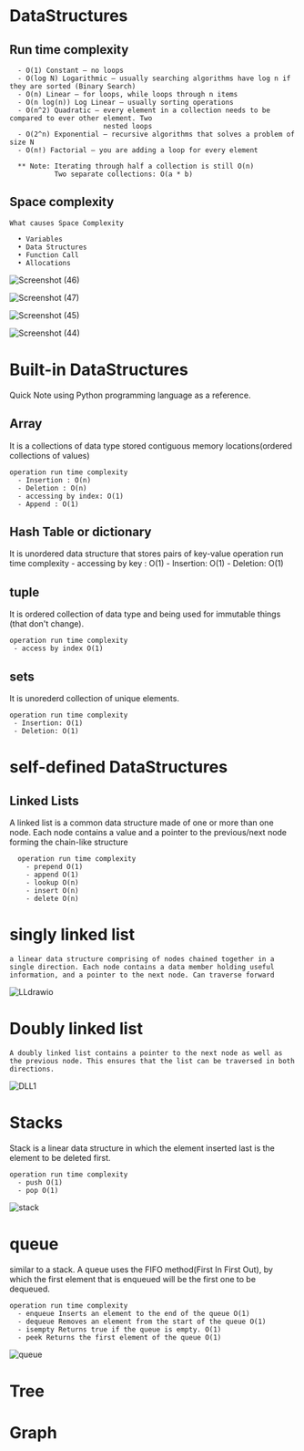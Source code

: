 # DataStructures
## Run time complexity
  
      - O(1) Constant – no loops
      - O(log N) Logarithmic – usually searching algorithms have log n if they are sorted (Binary Search)
      - O(n) Linear – for loops, while loops through n items
      - O(n log(n)) Log Linear – usually sorting operations
      - O(n^2) Quadratic – every element in a collection needs to be compared to ever other element. Two
                           nested loops
      - O(2^n) Exponential – recursive algorithms that solves a problem of size N
      - O(n!) Factorial – you are adding a loop for every element
      
      ** Note: Iterating through half a collection is still O(n)
               Two separate collections: O(a * b)
## Space complexity

    What causes Space Complexity
    
      • Variables
      • Data Structures
      • Function Call
      • Allocations

![Screenshot (46)](https://github.com/FordPipatkittikul/DataStructures/assets/121902625/792770f3-572f-4683-b056-8331ea22f59b)

![Screenshot (47)](https://github.com/FordPipatkittikul/DataStructures/assets/121902625/1552f166-7265-4e17-b74d-4edd7f62b59c)

![Screenshot (45)](https://github.com/FordPipatkittikul/DataStructures/assets/121902625/f1fad31b-62da-41c2-8fcd-c684f5558578)

![Screenshot (44)](https://github.com/FordPipatkittikul/DataStructures/assets/121902625/3f47a8e9-65bf-4d1d-9ed7-9ed6ee667090)

# Built-in DataStructures
Quick Note using Python programming language as a reference.
## Array
  It is a collections of data type stored contiguous memory locations(ordered collections of values)

    operation run time complexity
      - Insertion : O(n)
      - Deletion : O(n)
      - accessing by index: O(1)
      - Append : O(1)
## Hash Table or dictionary

  It is unordered data structure that stores pairs of key-value
    operation run time complexity
      - accessing by key : O(1)
      - Insertion: O(1)
      - Deletion: O(1)
## tuple
   It is ordered collection of data type and being used for immutable things (that don't change).
     
    operation run time complexity
     - access by index O(1)
## sets
  It is unorederd collection of unique elements.
    
    operation run time complexity
     - Insertion: O(1)
     - Deletion: O(1)
# self-defined DataStructures
## Linked Lists
  A linked list is a common data structure made of one or more than one node. Each node contains a value and a pointer to the previous/next node forming the chain-like structure

      operation run time complexity
        - prepend O(1)
        - append O(1)
        - lookup O(n)
        - insert O(n)
        - delete O(n)
  # singly linked list
    a linear data structure comprising of nodes chained together in a single direction. Each node contains a data member holding useful information, and a pointer to the next node. Can traverse forward
![LLdrawio](https://github.com/FordPipatkittikul/DataStructures/assets/121902625/c0f2bf7c-4bd4-4878-b4f3-e765db6f4663)
  # Doubly linked list
    A doubly linked list contains a pointer to the next node as well as the previous node. This ensures that the list can be traversed in both directions.
![DLL1](https://github.com/FordPipatkittikul/DataStructures/assets/121902625/c97331b9-276d-4993-8b41-6119e6a8e53e)
# Stacks
  Stack is a linear data structure in which the element inserted last is the element to be deleted first.

    operation run time complexity
      - push O(1)
      - pop O(1)
  
![stack](https://github.com/FordPipatkittikul/DataStructures/assets/121902625/ad9f7fd7-20cd-4683-8419-e3e8db5b82c9)
# queue
  similar to a stack. A queue uses the FIFO method(First In First Out), by which the first element that is enqueued will be the first one to be dequeued.
      
    operation run time complexity
      - enqueue Inserts an element to the end of the queue O(1)
      - dequeue Removes an element from the start of the queue O(1)
      - isempty Returns true if the queue is empty. O(1)
      - peek Returns the first element of the queue O(1)

![queue](https://github.com/FordPipatkittikul/DataStructures/assets/121902625/d784d191-5ac8-4a45-93a6-34d86ab1feb8)

# Tree




# Graph




        


    


